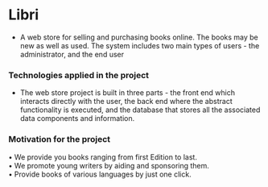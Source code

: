 # Libri
* A web store for selling and purchasing books online. The books may be new as well as used. The system includes two main types of users - the administrator, and the end user

### Technologies applied in the project

* The web store project is built in three parts - the front end which interacts directly with the user, the back end where the abstract functionality is executed, and the database that stores all the associated data components and information.

### Motivation for the project

• We provide you books ranging from first Edition to last. </br>
•	We promote young writers by aiding and sponsoring them.  </br>
•	Provide books of various languages by just one click.    </br>

